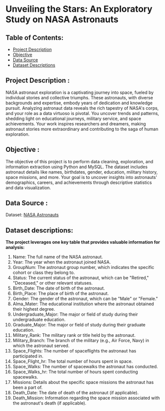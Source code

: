 # Unveiling the Stars: An Exploratory Study on NASA Astronauts

## Table of Contents:

- [Project Description](https://github.com/DarvinciVincent/An_Exploratory_Study_on_NASA_Astronauts/blob/main/README.md#project-description-)
- [Objective](https://github.com/DarvinciVincent/An_Exploratory_Study_on_NASA_Astronauts/blob/main/README.md#Objective-)
- [Data Source](https://github.com/DarvinciVincent/An_Exploratory_Study_on_NASA_Astronauts/blob/main/README.md#data-source-)
- [Dataset Descriptions](https://github.com/DarvinciVincent/An_Exploratory_Study_on_NASA_Astronauts/blob/main/README.md#dataset-description-)


## Project Description : 
NASA astronaut exploration is a captivating journey into space, fueled by individual stories and collective triumphs. These astronauts, with diverse backgrounds and expertise, embody years of dedication and knowledge pursuit. Analyzing astronaut data reveals the rich tapestry of NASA's corps, and your role as a data virtuoso is pivotal. You uncover trends and patterns, shedding light on educational journeys, military service, and space achievements. Your work inspires researchers and dreamers, making astronaut stories more extraordinary and contributing to the saga of human exploration.

## Objective :
The objective of this project is to perform data cleaning, exploration, and information extraction using Python and MySQL. The dataset includes astronaut details like names, birthdates, gender, education, military history, space missions, and more. Your goal is to uncover insights into astronauts' demographics, careers, and achievements through descriptive statistics and data visualization.

## Data Source :
Dataset: [NASA Astronauts](https://github.com/DarvinciVincent/An_Exploratory_Study_on_NASA_Astronauts/blob/main/nasa.csv)

## Dataset descriptions: 
**The project leverages one key table that provides valuable information for analysis:**
1. Name: The full name of the NASA astronaut.
2. Year: The year when the astronaut joined NASA.
3. GroupNum: The astronaut group number, which indicates the specific cohort or class they belong to.
4. Status: The current status of the astronaut, which can be "Retired," "Deceased," or other relevant statuses.
5. Birth_Date: The date of birth of the astronaut.
6. Birth_Place: The place of birth of the astronaut.
7. Gender: The gender of the astronaut, which can be "Male" or "Female."
8. Alma_Mater: The educational institution where the astronaut obtained their highest degree.
9. Undergraduate_Major: The major or field of study during their undergraduate education.
10. Graduate_Major: The major or field of study during their graduate education.
11. Military_Rank: The military rank or title held by the astronaut.
12. Military_Branch: The branch of the military (e.g., Air Force, Navy) in which the astronaut served.
13. Space_Flights: The number of spaceflights the astronaut has participated in.
14. Space_Flight_hr: The total number of hours spent in space.
15. Space_Walks: The number of spacewalks the astronaut has conducted.
16. Space_Walks_hr: The total number of hours spent conducting spacewalks.
17. Missions: Details about the specific space missions the astronaut has been a part of.
18. Death_Date: The date of death of the astronaut (if applicable).
19. Death_Mission: Information regarding the space mission associated with the astronaut's death (if applicable).



